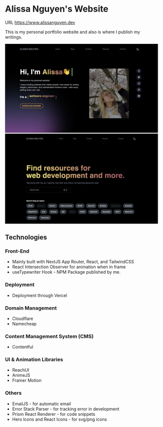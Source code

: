 # Alissa Nguyen's Website

URL https://www.alissanguyen.dev

This is my personal portfolio website and also is where I publish my writings.

![Homepage's preview](./public/assets/images/preview.png)
![Blog's preview](./public/assets/images/blogpreview.png)

## Technologies

### Front-End
- Mainly built with NextJS App Router, React, and TailwindCSS
- React Intersection Observer for animation when in frame
- useTypewriter Hook - NPM Package published by me.

### Deployment
- Deployment through Vercel

### Domain Management
- Cloudflare
- Namecheap

### Content Management System (CMS)
- Contentful

### UI & Animation Libraries
- ReachUI
- AnimeJS
- Framer Motion

### Others
- EmailJS - for automatic email
- Error Stack Parser - for tracking error in development
- Prism React Renderer - for code snippets
- Hero Icons and React Icons - for svg/png icons


